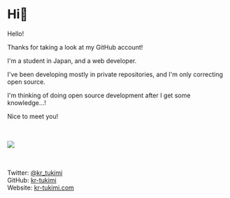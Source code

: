 # Hi👋

Hello!

Thanks for taking a look at my GitHub account!

I'm a student in Japan, and a web developer.

I've been developing mostly in private repositories, and I'm only correcting open source.

I'm thinking of doing open source development after I get some knowledge...!

Nice to meet you!

<div style="flex; margin: 3rem 0;">
  <img src="https://github-readme-stats.vercel.app/api?username=kr-tukimi&count_private=true">
</div>

Twitter: [@kr_tukimi](https://twitter.com/kr_tukimi)<br>
GitHub: [kr-tukimi](https://github.com/kr-tukimi)<br>
Website: [kr-tukimi.com](https://kr-tukimi.com)
